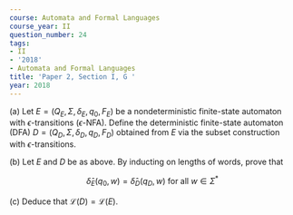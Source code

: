 ```yaml
---
course: Automata and Formal Languages
course_year: II
question_number: 24
tags:
- II
- '2018'
- Automata and Formal Languages
title: 'Paper 2, Section I, G '
year: 2018
---
```




(a) Let $E=\left(Q_{E}, \Sigma, \delta_{E}, q_{0}, F_{E}\right)$ be a nondeterministic finite-state automaton with $\epsilon$-transitions $(\epsilon$-NFA). Define the deterministic finite-state automaton (DFA) $D=\left(Q_{D}, \Sigma, \delta_{D}, q_{D}, F_{D}\right)$ obtained from $E$ via the subset construction with $\epsilon$-transitions.

(b) Let $E$ and $D$ be as above. By inducting on lengths of words, prove that

$$\hat{\delta}_{E}\left(q_{0}, w\right)=\hat{\delta}_{D}\left(q_{D}, w\right) \text { for all } w \in \Sigma^{*}$$

(c) Deduce that $\mathcal{L}(D)=\mathcal{L}(E)$.